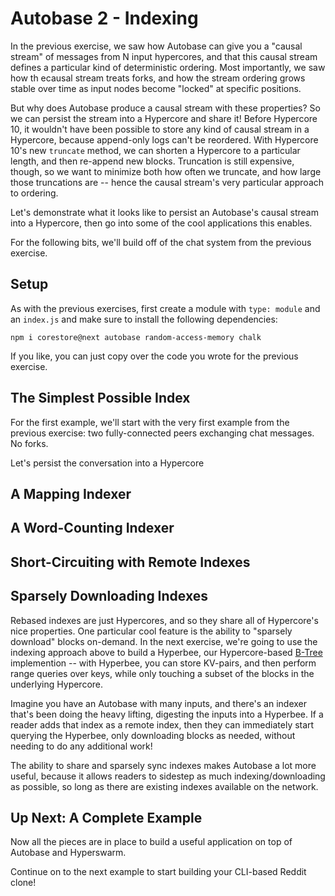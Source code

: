 # Autobase 2 - Indexing

In the previous exercise, we saw how Autobase can give you a "causal stream" of messages from N input hypercores, and that this causal stream defines a particular kind of deterministic ordering. Most importantly, we saw how th ecausal stream treats forks, and how the stream ordering grows stable over time as input nodes become "locked" at specific positions.

But why does Autobase produce a causal stream with these properties? So we can persist the stream into a Hypercore and share it! Before Hypercore 10, it wouldn't have been possible to store any kind of causal stream in a Hypercore, because append-only logs can't be reordered. With Hypercore 10's new `truncate` method, we can shorten a Hypercore to a particular length, and then re-append new blocks. Truncation is still expensive, though, so we want to minimize both how often we truncate, and how large those truncations are -- hence the causal stream's very particular approach to ordering.

Let's demonstrate what it looks like to persist an Autobase's causal stream into a Hypercore, then go into some of the cool applications this enables.

For the following bits, we'll build off of the chat system from the previous exercise.

## Setup

As with the previous exercises, first create a module with `type: module` and an `index.js` and make sure to install the following dependencies:
```
npm i corestore@next autobase random-access-memory chalk
```

If you like, you can just copy over the code you wrote for the previous exercise.

## The Simplest Possible Index

For the first example, we'll start with the very first example from the previous exercise: two fully-connected peers exchanging chat messages. No forks. 

Let's persist the conversation into a Hypercore

## A Mapping Indexer

## A Word-Counting Indexer

## Short-Circuiting with Remote Indexes

## Sparsely Downloading Indexes

Rebased indexes are just Hypercores, and so they share all of Hypercore's nice properties. One particular cool feature is the ability to "sparsely download" blocks on-demand. In the next exercise, we're going to use the indexing approach above to build a Hyperbee, our Hypercore-based [B-Tree](https://en.wikipedia.org/wiki/B-tree) implemention -- with Hyperbee, you can store KV-pairs, and then perform range queries over keys, while only touching a subset of the blocks in the underlying Hypercore.

Imagine you have an Autobase with many inputs, and there's an indexer that's been doing the heavy lifting, digesting the inputs into a Hyperbee. If a reader adds that index as a remote index, then they can immediately start querying the Hyperbee, only downloading blocks as needed, without needing to do any additional work!

The ability to share and sparsely sync indexes makes Autobase a lot more useful, because it allows readers to sidestep as much indexing/downloading as possible, so long as there are existing indexes available on the network.

## Up Next: A Complete Example

Now all the pieces are in place to build a useful application on top of Autobase and Hyperswarm.

Continue on to the next example to start building your CLI-based Reddit clone!
